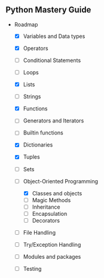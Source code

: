 ## Python Mastery Guide

* Roadmap
    * [x] Variables and Data types
    * [x] Operators
    * [ ] Conditional Statements
    * [ ] Loops
    * [x] Lists
    * [ ] Strings
    * [x] Functions
    * [ ] Generators and Iterators
    * [ ] Builtin functions
    * [x] Dictionaries
    * [x] Tuples
    * [ ] Sets
    * [ ] Object-Oriented Programming
      * [x] Classes and objects
      * [ ] Magic Methods
      * [ ] Inheritance
      * [ ] Encapsulation
      * [ ] Decorators
    * [ ] File Handling
    * [ ] Try/Exception Handling
    * [ ] Modules and packages
    * [ ] Testing

